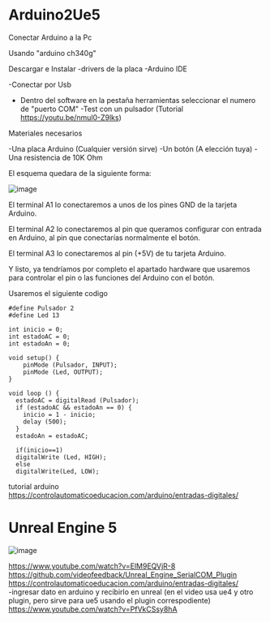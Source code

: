 # Arduino2Ue5

Conectar Arduino a la Pc

Usando "arduino ch340g"

Descargar e Instalar
-drivers de la placa
-Arduino IDE

-Conectar por Usb
- Dentro del software en la pestaña herramientas seleccionar el numero de "puerto COM"
-Test con un pulsador  (Tutorial https://youtu.be/nmul0-Z9lks)

Materiales necesarios

-Una placa Arduino (Cualquier versión sirve)
-Un botón (A elección tuya)
-Una resistencia de 10K Ohm

El esquema quedara de la siguiente forma:

![image](https://user-images.githubusercontent.com/48781895/185523297-5168ba74-4838-44fe-8f99-e5cc7bb339ad.png)

El terminal A1 lo conectaremos a unos de los pines GND de la tarjeta Arduino.

El terminal A2 lo conectaremos al pin que queramos configurar con entrada en Arduino, al pin que conectarías normalmente el botón.

El terminal A3 lo conectaremos al pin (+5V) de tu tarjeta Arduino.

Y listo, ya tendríamos por completo el apartado hardware que usaremos para controlar el pin o las funciones del Arduino con el botón.


Usaremos el siguiente codigo

```
#define Pulsador 2
#define Led 13

int inicio = 0;
int estadoAC = 0;
int estadoAn = 0;

void setup() {
    pinMode (Pulsador, INPUT);
    pinMode (Led, OUTPUT);
}

void loop () {
  estadoAC = digitalRead (Pulsador);
  if (estadoAC && estadoAn == 0) {
    inicio = 1 - inicio;
    delay (500);
  }
  estadoAn = estadoAC; 

  if(inicio==1)
  digitalWrite (Led, HIGH);
  else
  digitalWrite(Led, LOW);
```
tutorial arduino <br>
https://controlautomaticoeducacion.com/arduino/entradas-digitales/
<br>



# Unreal Engine 5<br>
![image](https://user-images.githubusercontent.com/48781895/185524034-46988ddb-c8cb-4fa1-a9b4-53038f8c4278.png)

https://www.youtube.com/watch?v=ElM9EQVjR-8<br>
https://github.com/videofeedback/Unreal_Engine_SerialCOM_Plugin<br>
https://controlautomaticoeducacion.com/arduino/entradas-digitales/<br>
-ingresar dato en arduino y recibirlo en unreal (en el video usa ue4 y otro plugin, pero sirve para ue5 usando el plugin correspodiente)<br>
https://www.youtube.com/watch?v=PfVkCSsy8hA

